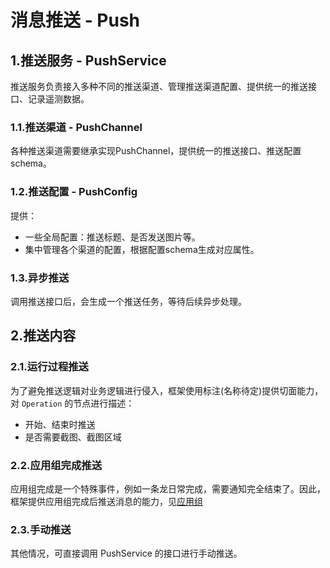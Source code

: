# 消息推送 - Push

## 1.推送服务 - PushService

推送服务负责接入多种不同的推送渠道、管理推送渠道配置、提供统一的推送接口、记录遥测数据。

### 1.1.推送渠道 - PushChannel

各种推送渠道需要继承实现PushChannel，提供统一的推送接口、推送配置schema。

### 1.2.推送配置 - PushConfig

提供：

- 一些全局配置：推送标题、是否发送图片等。
- 集中管理各个渠道的配置，根据配置schema生成对应属性。

### 1.3.异步推送

调用推送接口后，会生成一个推送任务，等待后续异步处理。

## 2.推送内容

### 2.1.运行过程推送

为了避免推送逻辑对业务逻辑进行侵入，框架使用标注(名称待定)提供切面能力，对 `Operation` 的节点进行描述：

- 开始、结束时推送
- 是否需要截图、截图区域

### 2.2.应用组完成推送

应用组完成是一个特殊事件，例如一条龙日常完成，需要通知完全结束了。因此，框架提供应用组完成后推送消息的能力，见[应用组](application.md)

### 2.3.手动推送

其他情况，可直接调用 PushService 的接口进行手动推送。
